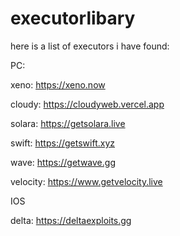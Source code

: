 # executorlibary
here is a list of executors i have found:


PC:



xeno:
https://xeno.now



cloudy:
https://cloudyweb.vercel.app



solara:
https://getsolara.live



swift:
https://getswift.xyz



wave:
https://getwave.gg



velocity:
https://www.getvelocity.live





IOS

delta:
https://deltaexploits.gg
